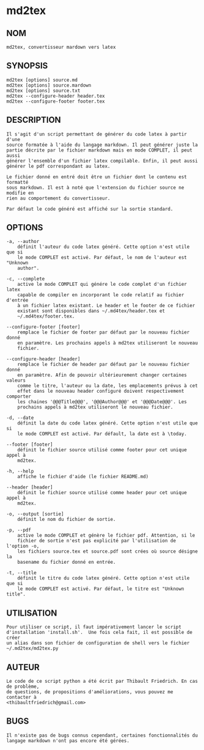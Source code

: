 md2tex
======


## NOM

	
	md2tex, convertisseur mardown vers latex

## SYNOPSIS

	md2tex [options] source.md 
	md2tex [options] source.mardown
	md2tex [options] source.txt
	md2tex --configure-header header.tex
	md2tex --configure-footer footer.tex

## DESCRIPTION

    Il s'agit d'un script permettant de générer du code latex à partir d'une
    source formatée à l'aide du langage markdown. Il peut générer juste la
    partie décrite par le fichier markdown mais en mode COMPLET, il peut aussi
    générer l'ensemble d'un fichier latex compilable. Enfin, il peut aussi
    générer le pdf correspondant au latex.

	Le fichier donné en entré doit être un fichier dont le contenu est formatté
	sous markdown. Il est à noté que l'extension du fichier source ne modifie en
	rien au comportement du convertisseur.

	Par défaut le code généré est affiché sur la sortie standard.

## OPTIONS
	
	-a, --author
        définit l'auteur du code latex généré. Cette option n'est utile que si
        le mode COMPLET est activé. Par défaut, le nom de l'auteur est "Unknown
        author".

	-c, --complete
		active le mode COMPLET qui génére le code complet d'un fichier latex
		capable de compiler en incorporant le code relatif au fichier d'entrée
		à un fichier latex existant. Le header et le footer de ce fichier
		existant sont disponibles dans ~/.md4tex/header.tex et
		~/.md4tex/footer.tex.
	
	--configure-footer [footer]
        remplace le fichier de footer par défaut par le nouveau fichier donné
        en paramètre. Les prochains appels à md2tex utiliseront le nouveau
        fichier.

	--configure-header [header]
        remplace le fichier de header par défaut par le nouveau fichier donné
        en paramètre. Afin de pouvoir ultérieurement changer certaines valeurs
        comme le titre, l'auteur ou la date, les emplacements prévus à cet
        effet dans le nouveau header configuré doivent respectivement comporter
        les chaines '@@@Title@@@', '@@@Author@@@' et '@@@Date@@@'. Les
        prochains appels à md2tex utiliseront le nouveau fichier.

	-d, --date
        définit la date du code latex généré. Cette option n'est utile que si
        le mode COMPLET est activé. Par défault, la date est à \today.

    --footer [footer]
        définit le fichier source utilisé comme footer pour cet unique appel à
        md2tex.

    -h, --help
        affiche le fichier d'aide (le fichier README.md)

    --header [header]
        définit le fichier source utilisé comme header pour cet unique appel à
        md2tex.
         
	-o, --output [sortie]
		définit le nom du fichier de sortie. 

	-p, --pdf
		active le mode COMPLET et génère le fichier pdf. Attention, si le
		fichier de sortie n'est pas explicité par l'utilisation de l'option -o,
		les fichiers source.tex et source.pdf sont crées où source désigne la
		basename du fichier donné en entrée.

	-t, --title
        définit le titre du code latex généré. Cette option n'est utile que si
        le mode COMPLET est activé. Par défaut, le titre est "Unknown title".

## UTILISATION

    Pour utiliser ce script, il faut impérativement lancer le script
    d'installation 'install.sh'.  Une fois cela fait, il est possible de créer
    un alias dans son fichier de configuration de shell vers le fichier
    ~/.md2tex/md2tex.py

## AUTEUR

	Le code de ce script python a été écrit par Thibault Friedrich.	En cas de problème, 
	de questions, de propositions d'améliorations, vous pouvez me contacter à
	<thibaultfriedrich@gmail.com>

## BUGS

	Il n'existe pas de bugs connus cependant, certaines fonctionnalités du
	langage markdown n'ont pas encore été gérées.


